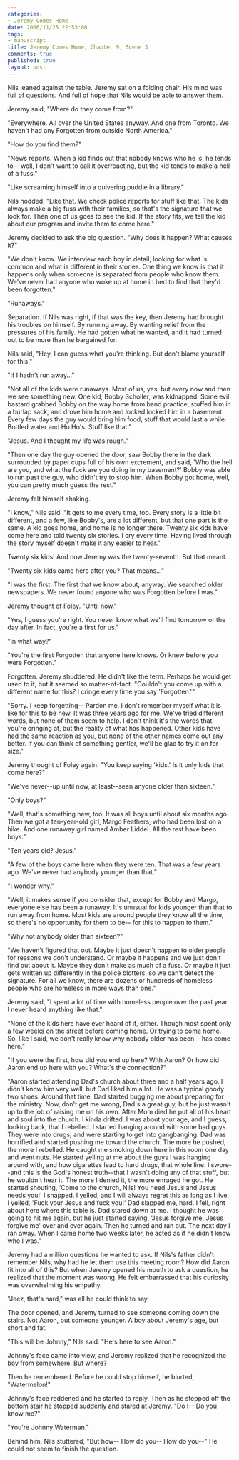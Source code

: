 ```yaml
--- 
categories: 
- Jeremy Comes Home
date: 2006/11/25 22:53:00
tags: 
- manuscript
title: Jeremy Comes Home, Chapter 9, Scene 3
comments: true
published: true
layout: post
---
```


Nils leaned against the table.  Jeremy sat on a folding chair.  His mind was full of questions.  And full of hope that Nils would be able to answer them.

Jeremy said, "Where do they come from?"

"Everywhere.  All over the United States anyway.  And one from Toronto.  We haven't had any Forgotten from outside North America."

"How do you find them?"

"News reports.  When a kid finds out that nobody knows who he is, he tends to-- well, I don't want to call it overreacting, but the kid tends to make a hell of a fuss."

"Like screaming himself into a quivering puddle in a library."

Nils nodded.  "Like that.  We check police reports for stuff like that.  The kids always make a big fuss with their families, so that's the signature that we look for.  Then one of us goes to see the kid.  If the story fits, we tell the kid about our program and invite them to come here."

Jeremy decided to ask the big question.  "Why does it happen?  What causes it?"

"We don't know.  We interview each boy in detail, looking for what is common and what is different in their stories.  One thing we know is that it happens only when someone is separated from people who know them.  We've never had anyone who woke up at home in bed to find that they'd been forgotten."

"Runaways."

Separation.  If Nils was right, if that was the key, then Jeremy had brought his troubles on himself.  By running away.  By wanting relief from the pressures of his family.  He had gotten what he wanted, and it had turned out to be more than he bargained for.

Nils said, "Hey, I can guess what you're thinking.  But don't blame yourself for this."

"If I hadn't run away..."

"Not all of the kids were runaways.  Most of us, yes, but every now and then we see something new.  One kid, Bobby Scholler, was kidnapped.  Some evil bastard grabbed Bobby on the way home from band practice, stuffed him in a burlap sack, and drove him home and locked locked him in a basement.  Every few days the guy would bring him food, stuff that would last a while.  Bottled water and Ho Ho's.  Stuff like that."

"Jesus.  And I thought my life was rough."

"Then one day the guy opened the door, saw Bobby there in the dark surrounded by paper cups full of his own excrement, and said, 'Who the hell are you, and what the fuck are you doing in my basement?'  Bobby was able to run past the guy, who didn't try to stop him.  When Bobby got home, well, you can pretty much guess the rest."

Jeremy felt himself shaking.

"I know," Nils said.  "It gets to me every time, too.  Every story is a little bit different, and a few, like Bobby's, are a lot different, but that one part is the same.  A kid goes home, and home is no longer there.  Twenty six kids have come here and told twenty six stories.  I cry every time.  Having lived through the story myself doesn't make it any easier to hear."

Twenty six kids!  And now Jeremy was the twenty-seventh.  But that meant...

"Twenty six kids came here after you?  That means..."

"I was the first.  The first that we know about, anyway.  We searched older newspapers.  We never found anyone who was Forgotten before I was."

Jeremy thought of Foley.  "Until now."

"Yes, I guess you're right.  You never know what we'll find tomorrow or the day after.  In fact, you're a first for us."

"In what way?"

"You're the first Forgotten that anyone here knows.  Or knew before you were Forgotten."

Forgotten.  Jeremy shuddered.  He didn't like the term.  Perhaps he would get used to it, but it seemed so matter-of-fact.  "Couldn't you come up with a different name for this?  I cringe every time you say 'Forgotten.'"

"Sorry.  I keep forgetting--  Pardon me.  I don't remember myself what it is like for this to be new.  It was three years ago for me.  We've tried different words, but none of them seem to help.  I don't think it's the words that you're cringing at, but the reality of what has happened.  Other kids have had the same reaction as you, but none of the other names come out any better.  If you can think of something gentler, we'll be glad to try it on for size."

Jeremy thought of Foley again.  "You keep saying 'kids.'  Is it only kids that come here?"

"We've never--up until now, at least--seen anyone older than sixteen."

"Only boys?"

"Well, that's something new, too.  It was all boys until about six months ago.  Then we got a ten-year-old girl, Margo Feathers, who had been lost on a hike.  And one runaway girl named Amber Liddel.  All the rest have been boys."

"Ten years old?  Jesus."

"A few of the boys came here when they were ten.  That was a few years ago.  We've never had anybody younger than that."

"I wonder why."

"Well, it makes sense if you consider that, except for Bobby and Margo, everyone else has been a runaway.  It's unusual for kids younger than that to run away from home.  Most kids are around people they know all the time, so there's no opportunity for them to be-- for this to happen to them."

"Why not anybody older than sixteen?"

"We haven't figured that out.  Maybe it just doesn't happen to older people for reasons we don't understand.  Or maybe it happens and we just don't find out about it.  Maybe they don't make as much of a fuss.  Or maybe it just gets written up differently in the police blotters, so we can't detect the signature.  For all we know, there are dozens or hundreds of homeless people who are homeless in more ways than one."

Jeremy said, "I spent a lot of time with homeless people over the past year.  I never heard anything like that."

"None of the kids here have ever heard of it, either.  Though most spent only a few weeks on the street before coming home.  Or trying to come home.  So, like I said, we don't really know why nobody older has been-- has come here."

"If you were the first, how did you end up here?  With Aaron?  Or how did Aaron end up here with you?  What's the connection?"

"Aaron started attending Dad's church about three and a half years ago.  I didn't know him very well, but Dad liked him a lot.  He was a typical goody two shoes.  Around that time, Dad started bugging me about preparing for the ministry.  Now, don't get me wrong, Dad's a great guy, but he just wasn't up to the job of raising me on his own.  After Mom died he put all of his heart and soul into the church.  I kinda drifted.  I was about your age, and I guess, looking back, that I rebelled.  I started hanging around with some bad guys.  They were into drugs, and were starting to get into gangbanging.  Dad was horrified and started pushing me toward the church.  The more he pushed, the more I rebelled.  He caught me smoking down here in this room one day and went nuts.  He started yelling at me about the guys I was hanging around with, and how cigarettes lead to hard drugs, that whole line.  I swore--and this is the God's honest truth--that I wasn't doing any of that stuff, but he wouldn't hear it.  The more I denied it, the more enraged he got.  He started shouting, 'Come to the church, Nils!  You need Jesus and Jesus needs you!'  I snapped.  I yelled, and I will always regret this as long as I live, I yelled, 'Fuck your Jesus and fuck you!'  Dad slapped me, hard.  I fell, right about here where this table is.  Dad stared down at me.  I thought he was going to hit me again, but he just started saying, 'Jesus forgive me, Jesus forgive me' over and over again.  Then he turned and ran out.  The next day I ran away.  When I came home two weeks later, he acted as if he didn't know who I was."

Jeremy had a million questions he wanted to ask.  If Nils's father didn't remember Nils, why had he let them use this meeting room?  How did Aaron fit into all of this?  But when Jeremy opened his mouth to ask a question, he realized that the moment was wrong.  He felt embarrassed that his curiosity was overwhelming his empathy.

"Jeez, that's hard," was all he could think to say.

The door opened, and Jeremy turned to see someone coming down the stairs.  Not Aaron, but someone younger.  A boy about Jeremy's age, but short and fat.

"This will be Johnny," Nils said.  "He's here to see Aaron."

Johnny's face came into view, and Jeremy realized that he recognized the boy from somewhere.  But where?

Then he remembered.  Before he could stop himself, he blurted, "Watermelon!"

Johnny's face reddened and he started to reply.  Then as he stepped off the bottom stair he stopped suddenly and stared at Jeremy.  "Do I--  Do you know me?"

"You're Johnny Waterman."

Behind him, Nils stuttered, "But how-- How do you--  How do you--"  He could not seem to finish the question.

